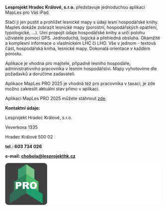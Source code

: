 **Lesprojekt Hradec Králové, s.r.o.** představuje jednoduchou aplikaci MapLes pro Váš iPad.

Stačí ji jen pustit a prohlížet lesnické mapy s údaji lesní hospodářské knihy. Maples dokáže zobrazit lesnické mapy (porostní, hospodářských opatření, typologické, ...). Umí propojit údaje hospodářské knihy a určí polohu uživatele pomocí GPS. Jednoduchá, logická a přehledná obsluha. Okamžité a komplexní informace o vlastnickém LHC či LHO. Vše v jednom - textová část, hospodářská kniha, lesnické mapy. Dokonalá orientace v každém porostu.

Aplikace je vhodná pro majitele, případně lesního hospodáře, administrativního pracovníka v lesním hospodářství. Mapy vyhotovíme dle požadavků a doručíme zadavateli.

Aplikace MapLes PRO 2025 je vhodná též pro pracovníka v taxaci, je zde možno zakreslit aktuální stav přímo v aplikaci.





Aplikaci MapLes PRO 2025 můžete stáhnout [zde](https://apps.apple.com/cz/app/maples-pro-2025/id6739010753?l=cs).



**Kontaktní údaje:**

Lesprojekt Hradec Králové, s.r.o.

Veverkova 1335

Hradec Králové 500 02

**tel.: 603 734 026**  

**e-mail: [chobola@lesprojekthk.cz](mailto:chobola@lesprojekt.cz)**



![image](Images/img.jpeg)
